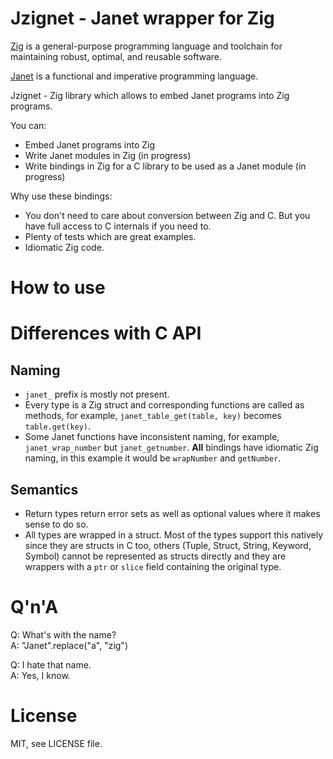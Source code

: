 # Jzignet - Janet wrapper for Zig

[Zig](https://ziglang.org/) is a general-purpose programming language and
toolchain for maintaining robust, optimal, and reusable software.

[Janet](https://janet-lang.org/) is a functional and imperative programming
language.

Jzignet - Zig library which allows to embed Janet programs into Zig programs.

You can:
* Embed Janet programs into Zig
* Write Janet modules in Zig (in progress)
* Write bindings in Zig for a C library to be used as a Janet module (in progress)

Why use these bindings:
* You don't need to care about conversion between Zig and C. But you have full
  access to C internals if you need to.
* Plenty of tests which are great examples.
* Idiomatic Zig code.

# How to use

# Differences with C API
## Naming
* `janet_` prefix is mostly not present.
* Every type is a Zig struct and corresponding functions are called as
  methods, for example, `janet_table_get(table, key)` becomes `table.get(key)`.
* Some Janet functions have inconsistent naming, for example, `janet_wrap_number`
  but `janet_getnumber`. **All** bindings have idiomatic Zig naming, in this
  example it would be `wrapNumber` and `getNumber`.

## Semantics
* Return types return error sets as well as optional values where it makes
  sense to do so.
* All types are wrapped in a struct. Most of the types support this natively
  since they are structs in C too, others (Tuple, Struct, String, Keyword,
  Symbol) cannot be represented as structs directly and they are wrappers
  with a `ptr` or `slice` field containing the original type.

# Q'n'A

Q: What's with the name?  
A: "Janet".replace("a", "zig")

Q: I hate that name.  
A: Yes, I know.

# License

MIT, see LICENSE file.
